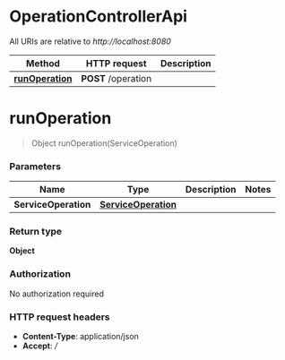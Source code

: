 # OperationControllerApi

All URIs are relative to *http://localhost:8080*

| Method | HTTP request | Description |
|------------- | ------------- | -------------|
| [**runOperation**](OperationControllerApi.md#runOperation) | **POST** /operation |  |


<a name="runOperation"></a>
# **runOperation**
> Object runOperation(ServiceOperation)



### Parameters

|Name | Type | Description  | Notes |
|------------- | ------------- | ------------- | -------------|
| **ServiceOperation** | [**ServiceOperation**](../Models/ServiceOperation.md)|  | |

### Return type

**Object**

### Authorization

No authorization required

### HTTP request headers

- **Content-Type**: application/json
- **Accept**: */*

